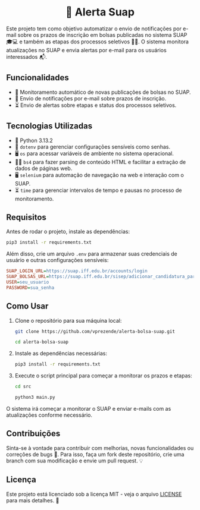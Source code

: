 <h1 align="center">🚨 Alerta Suap</h1>

Este projeto tem como objetivo automatizar o envio de notificações por e-mail sobre os prazos de inscrição em bolsas publicadas no sistema SUAP 🎓💻 e também as etapas dos processos seletivos 🔔📅. O sistema monitora atualizações no SUAP e envia alertas por e-mail para os usuários interessados 📬.

## Funcionalidades

- 🚨 Monitoramento automático de novas publicações de bolsas no SUAP.
- 📅 Envio de notificações por e-mail sobre prazos de inscrição.
- ⏳ Envio de alertas sobre etapas e status dos processos seletivos.

## Tecnologias Utilizadas

- 🐍 Python 3.13.2
- 🔑 `dotenv` para gerenciar configurações sensíveis como senhas.
- 🖥️ `os` para acessar variáveis de ambiente no sistema operacional.
- 🧑‍💻 `bs4` para fazer parsing de conteúdo HTML e facilitar a extração de dados de páginas web.
- 🖥️ `selenium` para automação de navegação na web e interação com o SUAP.
- ⏳ `time` para gerenciar intervalos de tempo e pausas no processo de monitoramento.

## Requisitos

Antes de rodar o projeto, instale as dependências:

```bash
pip3 install -r requirements.txt
```

Além disso, crie um arquivo `.env` para armazenar suas credenciais de usuário e outras configurações sensíveis:

```ini
SUAP_LOGIN_URL=https://suap.iff.edu.br/accounts/login
SUAP_BOLSAS_URL=https://suap.iff.edu.br/sisep/adicionar_candidatura_participacao/
USER=seu_usuario
PASSWORD=sua_senha
```

## Como Usar

1. Clone o repositório para sua máquina local:

    ```bash
    git clone https://github.com/vprezende/alerta-bolsa-suap.git
    ```
    
    ```bash
    cd alerta-bolsa-suap
    ```

2. Instale as dependências necessárias:

    ```bash
    pip3 install -r requirements.txt
    ```

3. Execute o script principal para começar a monitorar os prazos e etapas:

    ```bash
    cd src
    ```
    
    ```bash
    python3 main.py
    ```

O sistema irá começar a monitorar o SUAP e enviar e-mails com as atualizações conforme necessário.

## Contribuições

Sinta-se à vontade para contribuir com melhorias, novas funcionalidades ou correções de bugs 🚀. Para isso, faça um fork deste repositório, crie uma branch com sua modificação e envie um pull request. 💡

## Licença

Este projeto está licenciado sob a licença MIT - veja o arquivo [LICENSE](LICENSE) para mais detalhes. 📝
